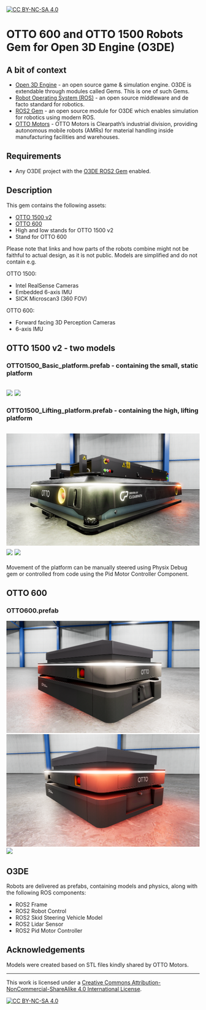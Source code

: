 [![CC BY-NC-SA 4.0][cc-by-nc-sa-shield]][cc-by-nc-sa]

# OTTO 600 and OTTO 1500 Robots Gem for Open 3D Engine (O3DE)

## A bit of context

* [Open 3D Engine](https:://o3de.org) - an open source game & simulation engine. O3DE is extendable through modules
  called Gems. This is one of such Gems.
* [Robot Operating System (ROS)](https://docs.ros.org/en/rolling/index.html) - an open source middleware and de facto
  standard for robotics.
* [ROS2 Gem](https://github.com/o3de/o3de-extras/tree/development/Gems/ROS2) - an open source module for O3DE which
  enables simulation for robotics using modern ROS.
* [OTTO Motors](https://ottomotors.com/) - OTTO Motors is Clearpath’s industrial division, providing autonomous mobile robots (AMRs) for material handling inside manufacturing facilities and warehouses.

## Requirements
- Any O3DE project with the [O3DE ROS2 Gem](https://github.com/o3de/o3de-extras/tree/development/Gems/ROS2) enabled.

## Description
This gem contains the following assets:
- [OTTO 1500 v2](https://ottomotors.com/1500)
- [OTTO 600](https://ottomotors.com/600)
- High and low stands for OTTO 1500 v2
- Stand for OTTO 600

Please note that links and how parts of the robots combine might not be faithful to actual design, as it is not public. Models are simplified and do not contain e.g. 

OTTO 1500:
- Intel RealSense Cameras
- Embedded 6-axis IMU
- SICK Microscan3 (360 FOV)

OTTO 600:
- Forward facing 3D Perception Cameras
- 6-axis IMU

## OTTO 1500 v2 - two models

### OTTO1500_Basic_platform.prefab - containing the small, static platform
![](docs/images/OTTO1500_Basic_platform_front.png) <!-- TODO: change image with new fixed model -->
![](docs/images/OTTO1500_Basic_platform_top.png)
---

### OTTO1500_Lifting_platform.prefab - containing the high, lifting platform
![](docs/images/OTTO1500_Lifting_platform_front.png) <!-- TODO: change image with new fixed model -->
![](docs/images/OTTO1500_Lifting_platform_lift.png) <!-- TODO: change image with new fixed model -->
![](docs/images/OTTO1500_Lifting_platform_top.png)
---
Movement of the platform can be manually steered using Physix Debug gem or controlled from code using the Pid Motor Controller Component.

## OTTO 600
### OTTO600.prefab
![](docs/images/OTTO600_front.png)
![](docs/images/OTTO600_back.png)
![](docs/images/OTTO600_top.png)

## O3DE 
Robots are delivered as prefabs, containing models and physics, along with the following ROS components:
- ROS2 Frame
- ROS2 Robot Control
- ROS2 Skid Steering Vehicle Model
- ROS2 Lidar Sensor
- ROS2 Pid Motor Controller

## Acknowledgements

Models were created based on STL files kindly shared by OTTO Motors.

---

This work is licensed under a
[Creative Commons Attribution-NonCommercial-ShareAlike 4.0 International License][cc-by-nc-sa].

[![CC BY-NC-SA 4.0][cc-by-nc-sa-image]][cc-by-nc-sa]

[cc-by-nc-sa]: http://creativecommons.org/licenses/by-nc-sa/4.0/
[cc-by-nc-sa-image]: https://licensebuttons.net/l/by-nc-sa/4.0/88x31.png
[cc-by-nc-sa-shield]: https://img.shields.io/badge/License-CC%20BY--NC--SA%204.0-lightgrey.svg
